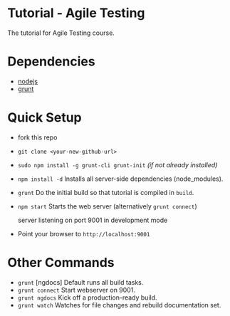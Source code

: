 Tutorial - Agile Testing
========================

The tutorial for Agile Testing course.

# Dependencies
- [nodejs](http://nodejs.org)
- [grunt](http://gruntjs.com)

# Quick Setup
- fork this repo
- `git clone <your-new-github-url>`
- `sudo npm install -g grunt-cli grunt-init` *(if not already installed)*
- `npm install -d` Installs all server-side dependencies (node_modules).
- `grunt` Do the initial build so that tutorial is compiled in `build`.
- `npm start` Starts the web server (alternatively `grunt connect`)

  server listening on port 9001 in development mode

- Point your browser to `http://localhost:9001`

# Other Commands
- `grunt` [ngdocs] Default runs all build tasks.
- `grunt connect` Start webserver on 9001.
- `grunt ngdocs` Kick off a production-ready build.
- `grunt watch` Watches for file changes and rebuild documentation set.